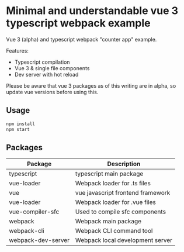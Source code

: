 # Minimal and understandable vue 3 typescript webpack example
Vue 3 (alpha) and typescript webpack "counter app" example.

Features:
- Typescript compilation
- Vue 3 & single file components
- Dev server with hot reload

Please be aware that vue 3 packages as of this writing are in alpha, so update vue versions before using this.

## Usage
```bash
npm install
npm start
```

## Packages
| Package                 | Description                                    |
| ----------------------- | ---------------------------------------------- |
| typescript              | typescript main package                        |
| vue-loader              | Webpack loader for .ts files                   |
| vue                     | vue javascript frontend framework              |
| vue-loader              | Webpack loader for .vue files                  |
| vue-compiler-sfc        | Used to compile sfc components                 |
| webpack                 | Webpack main package                           |
| webpack-cli             | Webpack CLI command tool                       |
| webpack-dev-server      | Webpack local development server               |

